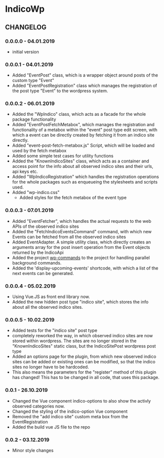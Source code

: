 # IndicoWp


## CHANGELOG

### 0.0.0.0 - 04.01.2019

- initial version

### 0.0.0.1 - 04.01.2019

- Added "EventPost" class, which is a wrapper object around posts of the custom type "Event"
- Added "EventPostRegistration" class which manages the registration of the post type "Event" 
to the wordpress system.

### 0.0.0.2 - 06.01.2019

- Added the "WpIndico" class, which acts as a facade for the whole package functionality
- Added "EventPostFetchMetabox", which manages the registration and functionality of a metabox
within the "event" post type edit screen, with which a event can be directly created by fetching 
it from an indico site directly.
- Added "event-post-fetch-metabox.js" Script, which will be loaded and used by the fetch metabox
- Added some simple test cases for utility functions
- Added the "KnownIndicoSites" class, which acts as a container and access point for the info about 
all observed indico sites and their urls, api keys etc.
- Added "WpIndicoRegistration" which handles the registration operations for the whole packages such as enqueueing the 
stylesheets and scripts used.
- Added "wp-indico.css"
    - Added styles for the fetch metabox of the event type

### 0.0.0.3 - 07.01.2019

- Added "EventFetcher", which handles the actual requests to the web APIs of the observed indico sites
- Added the "FetchIndicoEventsCommand" command, with which new Events can be fetched from all the observed indico sites
- Added EventAdapter. A simple utility class, which directly creates an arguments array for the post insert operation 
from the Event objects returned by the IndicoApi
- Added the project [wp-commands](https://github.com/the16thpythonist/wp_commands) to the project for handling parallel 
background commands.
- Added the 'display-upcoming-events' shortcode, with which a list of the next events can be generated.

### 0.0.0.4 - 05.02.2019

- Using Vue.JS as front end library now.
- Added the new hidden post type "indico site", which stores the info about all the observed indico sites.

### 0.0.0.5 - 10.02.2019

- Added tests for the "indico site" post type
- completely reworked the way, in which observed indico sites are now stored within wordpress. The sites are no longer 
stored in the "KnownIndicoSites" static class, but the IndicoSitePost wordpress post type
- Added an options page for the plugin, from which new observed indico sites can be added or existing ones can be 
modified, so that the indico sites no longer have to be hardcoded.
- This also means the parameters for the "register" method of this plugin has changed! This has to be changed in all 
code, that uses this package.

### 0.0.1 - 26.10.2019

- Changed the Vue component indico-options to also show the activly observed categories now.
- Changed the styling of the indico-option Vue component
- Removed the "add indico site" custom meta box from the EventRegistration
- Added the build vue JS file to the repo

### 0.0.2 - 03.12.2019

- Minor style changes